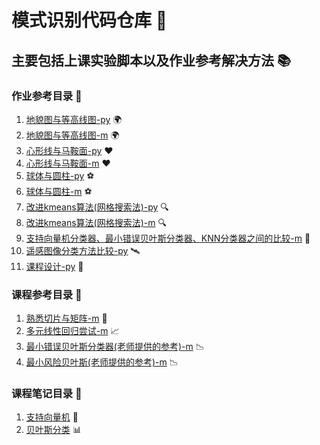 # 模式识别代码仓库 🎉

## 主要包括上课实验脚本以及作业参考解决方法 📚

### 作业参考目录 📂

1. [地貌图与等高线图-py](/第一次作业-熟悉绘图/class20241010_1.py) 🌍
2. [地貌图与等高线图-m](/第一次作业-熟悉绘图/class20241010_1.m) 🌍
3. [心形线与马鞍面-py](/第一次作业-熟悉绘图/class20241010_2.py) ❤️
4. [心形线与马鞍面-m](/第一次作业-熟悉绘图/class20241010_2.m) ❤️
5. [球体与圆柱-py](/第一次作业-熟悉绘图/class20241010_3.py) ⚽
6. [球体与圆柱-m](/第一次作业-熟悉绘图/class20241010_3.m) ⚽
7. [改进kmeans算法(网格搜索法)-py](/第二次作业-kmeans算法设计/class20241108.py) 🔍
8. [改进kmeans算法(网格搜索法)-m](/第二次作业-kmeans算法设计/class20241108.m) 🔍
9. [支持向量机分类器、最小错误贝叶斯分类器、KNN分类器之间的比较-m](/第三次作业/class20241128.m) 🤖
10. [遥感图像分类方法比较-py](/第四次作业-高光谱降维与分类/main.py) 🛰️
11. [课程设计-py](/期末课程设计/src/supportv2.py) 📝

### 课程参考目录 📖

1. [熟悉切片与矩阵-m](/上课实验代码/class20240926.m) 🔪
2. [多元线性回归尝试-m](/上课实验代码/class20241107.m) 📈
3. [最小错误贝叶斯分类器(老师提供的参考)-m](/上课实验代码/example/zuixiaocuowu.m) 📉
4. [最小风险贝叶斯(老师提供的参考)-m](/上课实验代码/example/zuixiaofengxian.m) 📉

### 课程笔记目录 📝

1. [支持向量机](/上课实验代码/20241114笔记.md) 🤖
2. [贝叶斯分类](/上课实验代码/20241121笔记.md) 📊
